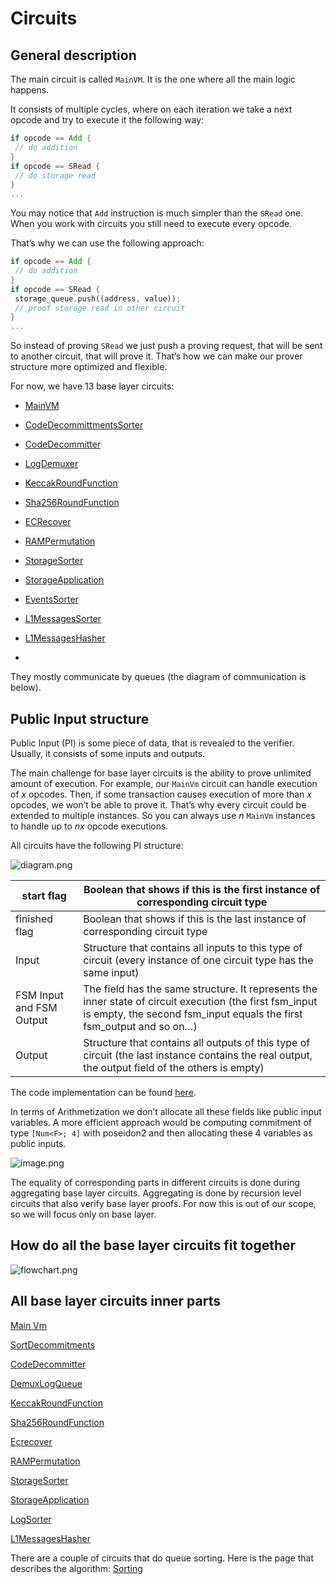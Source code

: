 # Circuits

## General description

The main circuit is called `MainVM`. It is the one where all the main logic happens.

It consists of multiple cycles, where on each iteration we take a next opcode and try to execute it the following way:

```rust
if opcode == Add {
 // do addition
}
if opcode == SRead {
 // do storage read
}
...
```

You may notice that `Add` instruction is much simpler than the `SRead` one. When you work with circuits you still need
to execute every opcode.

That’s why we can use the following approach:

```rust
if opcode == Add {
 // do addition
}
if opcode == SRead {
 storage_queue.push((address, value));
 // proof storage read in other circuit
}
...
```

So instead of proving `SRead` we just push a proving request, that will be sent to another circuit, that will prove it.
That’s how we can make our prover structure more optimized and flexible.

For now, we have 13 base layer circuits:

- [MainVM](https://github.com/code-423n4/2023-10-micro/blob/main/docs/Circuits%20Section/Circuits/Main%20Vm.md)
- [CodeDecommittmentsSorter](https://github.com/code-423n4/2023-10-micro/blob/main/docs/Circuits%20Section/Circuits/SortDecommitments.md)
- [CodeDecommitter](https://github.com/code-423n4/2023-10-micro/blob/main/docs/Circuits%20Section/Circuits/CodeDecommitter.md)
- [LogDemuxer](https://github.com/code-423n4/2023-10-micro/blob/main/docs/Circuits%20Section/Circuits/DemuxLogQueue.md)
- [KeccakRoundFunction](https://github.com/code-423n4/2023-10-micro/blob/main/docs/Circuits%20Section/Circuits/KeccakRoundFunction.md)
- [Sha256RoundFunction](https://github.com/code-423n4/2023-10-micro/blob/main/docs/Circuits%20Section/Circuits/Sha256RoundFunction.md)
- [ECRecover](https://github.com/code-423n4/2023-10-micro/blob/main/docs/Circuits%20Section/Circuits/Ecrecover.md)
- [RAMPermutation](https://github.com/code-423n4/2023-10-micro/blob/main/docs/Circuits%20Section/Circuits/RAMPermutation.md)
- [StorageSorter](https://github.com/code-423n4/2023-10-micro/blob/main/docs/Circuits%20Section/Circuits/StorageSorter.md)
- [StorageApplication](https://github.com/code-423n4/2023-10-micro/blob/main/docs/Circuits%20Section/Circuits/StorageApplication.md)
- [EventsSorter](https://github.com/code-423n4/2023-10-micro/blob/main/docs/Circuits%20Section/Circuits/LogSorter.md)
- [L1MessagesSorter](https://github.com/code-423n4/2023-10-micro/blob/main/docs/Circuits%20Section/Circuits/LogSorter.md)
- [L1MessagesHasher](https://github.com/code-423n4/2023-10-micro/blob/main/docs/Circuits%20Section/Circuits/L1MessagesHasher.md)

-

They mostly communicate by queues (the diagram of communication is below).

## Public Input structure

Public Input (PI) is some piece of data, that is revealed to the verifier. Usually, it consists of some inputs and
outputs.

The main challenge for base layer circuits is the ability to prove unlimited amount of execution. For example, our
`MainVm` circuit can handle execution of $x$ opcodes. Then, if some transaction causes execution of more than $x$
opcodes, we won’t be able to prove it. That’s why every circuit could be extended to multiple instances. So you can
always use $n$ `MainVm` instances to handle up to $nx$ opcode executions.

All circuits have the following PI structure:

![diagram.png](./img/diagram.png)

| start flag               | Boolean that shows if this is the first instance of corresponding circuit type                                                                                                   |
| ------------------------ | -------------------------------------------------------------------------------------------------------------------------------------------------------------------------------- |
| finished flag            | Boolean that shows if this is the last instance of corresponding circuit type                                                                                                    |
| Input                    | Structure that contains all inputs to this type of circuit (every instance of one circuit type has the same input)                                                               |
| FSM Input and FSM Output | The field has the same structure. It represents the inner state of circuit execution (the first fsm_input is empty, the second fsm_input equals the first fsm_output and so on…) |
| Output                   | Structure that contains all outputs of this type of circuit (the last instance contains the real output, the output field of the others is empty)                                |

The code implementation can be found
[here](https://github.com/tidalchain/micro-zkevm_circuits/blob/main/src/fsm_input_output/mod.rs#L32).

In terms of Arithmetization we don’t allocate all these fields like public input variables. A more efficient approach
would be computing commitment of type `[Num<F>; 4]` with poseidon2 and then allocating these 4 variables as public
inputs.

![image.png](./img/image.png)

The equality of corresponding parts in different circuits is done during aggregating base layer circuits. Aggregating is
done by recursion level circuits that also verify base layer proofs. For now this is out of our scope, so we will focus
only on base layer.

## How do all the base layer circuits fit together

![flowchart.png](./img/flowchart.png)

## All base layer circuits inner parts

[Main Vm](https://github.com/code-423n4/2023-10-micro/blob/main/docs/Circuits%20Section/Circuits/Main%20Vm.md)

[SortDecommitments](https://github.com/code-423n4/2023-10-micro/blob/main/docs/Circuits%20Section/Circuits/SortDecommitments.md)

[CodeDecommitter](https://github.com/code-423n4/2023-10-micro/blob/main/docs/Circuits%20Section/Circuits/CodeDecommitter.md)

[DemuxLogQueue](https://github.com/code-423n4/2023-10-micro/blob/main/docs/Circuits%20Section/Circuits/DemuxLogQueue.md)

[KeccakRoundFunction](https://github.com/code-423n4/2023-10-micro/blob/main/docs/Circuits%20Section/Circuits/KeccakRoundFunction.md)

[Sha256RoundFunction](https://github.com/code-423n4/2023-10-micro/blob/main/docs/Circuits%20Section/Circuits/Sha256RoundFunction.md)

[Ecrecover](https://github.com/code-423n4/2023-10-micro/blob/main/docs/Circuits%20Section/Circuits/Ecrecover.md)

[RAMPermutation](https://github.com/code-423n4/2023-10-micro/blob/main/docs/Circuits%20Section/Circuits/RAMPermutation.md)

[StorageSorter](https://github.com/code-423n4/2023-10-micro/blob/main/docs/Circuits%20Section/Circuits/StorageSorter.md)

[StorageApplication](https://github.com/code-423n4/2023-10-micro/blob/main/docs/Circuits%20Section/Circuits/StorageApplication.md)

[LogSorter](https://github.com/code-423n4/2023-10-micro/blob/main/docs/Circuits%20Section/Circuits/LogSorter.md)

[L1MessagesHasher](https://github.com/code-423n4/2023-10-micro/blob/main/docs/Circuits%20Section/Circuits/L1MessagesHasher.md)

There are a couple of circuits that do queue sorting. Here is the page that describes the algorithm:
[Sorting](https://github.com/code-423n4/2023-10-micro/blob/main/docs/Circuits%20Section/Circuits/Sorting.md)
